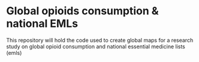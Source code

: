 # Global opioids consumption & national EMLs
This repository will hold the code used to create global maps for a research study on global opioid consumption and national essential medicine lists (emls)
